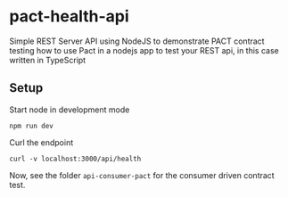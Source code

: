 # pact-health-api

Simple REST Server API using NodeJS to demonstrate PACT contract testing how to use Pact in a nodejs app to test your REST api, in this case written in TypeScript

## Setup

Start node in development mode

```shell
npm run dev
```

Curl the endpoint

```shell
curl -v localhost:3000/api/health
```

Now, see the folder `api-consumer-pact` for the consumer driven contract test.